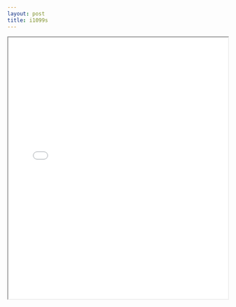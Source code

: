 ```yaml
---
layout: post
title: i1099s
---
```


<div class="pdf-container">
<iframe src="ea/assets/pdfs/hock/i1099s.pdf" height="600" width="100%" allowFullScreen="true"></iframe>
</div>

